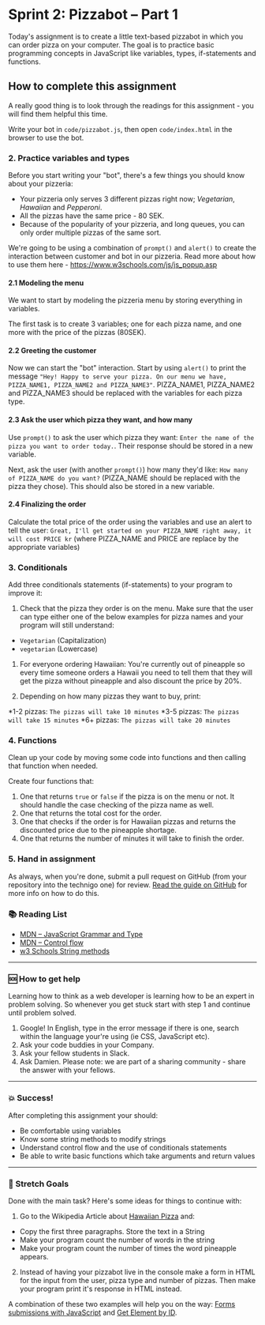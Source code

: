 # Sprint 2: Pizzabot – Part 1

Today's assignment is to create a little text-based pizzabot in which you can order pizza on your computer. The goal is to practice basic programming concepts in JavaScript like variables, types, if-statements and functions.

## How to complete this assignment

A really good thing is to look through the readings for this assignment - you will find them helpful this time.

Write your bot in `code/pizzabot.js`, then open `code/index.html` in the browser to use the bot.

### 2. Practice variables and types

Before you start writing your "bot", there's a few things you should know about your pizzeria:

* Your pizzeria only serves 3 different pizzas right now; *Vegetarian*, *Hawaiian* and *Pepperoni*.
* All the pizzas have the same price - 80 SEK.
* Because of the popularity of your pizzeria, and long queues, you can only order multiple pizzas of the same sort.

We're going to be using a combination of `prompt()` and `alert()` to create the interaction between customer and bot in our pizzeria. Read more about how to use them here - https://www.w3schools.com/js/js_popup.asp

#### 2.1 Modeling the menu

We want to start by modeling the pizzeria menu by storing everything in variables.

The first task is to create 3 variables; one for each pizza name, and one more with the price of the pizzas (80SEK).

#### 2.2 Greeting the customer

Now we can start the "bot" interaction. Start by using `alert()` to print the message `"Hey! Happy to serve your pizza. On our menu we have, PIZZA_NAME1, PIZZA_NAME2 and PIZZA_NAME3"`. PIZZA_NAME1, PIZZA_NAME2 and PIZZA_NAME3 should be replaced with the variables for each pizza type.

#### 2.3 Ask the user which pizza they want, and how many

Use `prompt()` to ask the user which pizza they want: `Enter the name of the pizza you want to order today.`. Their response should be stored in a new variable.

Next, ask the user (with another `prompt()`) how many they'd like: `How many of PIZZA_NAME do you want?` (PIZZA_NAME should be replaced with the pizza they chose). This should also be stored in a new variable.

#### 2.4 Finalizing the order

Calculate the total price of the order using the variables and use an alert to tell the user:  `Great, I'll get started on your PIZZA_NAME right away, it will cost PRICE kr` (where PIZZA_NAME and PRICE are replace by the appropriate variables)

### 3. Conditionals

Add three conditionals statements (if-statements) to your program to improve it:

1. Check that the pizza they order is on the menu. Make sure that the user can type either one of the below examples for pizza names and your program will still understand:

* `Vegetarian` (Capitalization)
* `vegetarian` (Lowercase)

1. For everyone ordering Hawaiian: You're currently out of pineapple so every time someone orders a Hawaii you need to tell them that they will get the pizza without pineapple and also discount the price by 20%.

1. Depending on how many pizzas they want to buy, print:

*1-2 pizzas: `The pizzas will take 10 minutes`
*3-5 pizzas: `The pizzas will take 15 minutes`
*6+ pizzas: `The pizzas will take 20 minutes`

### 4. Functions

Clean up your code by moving some code into functions and then calling that function when needed.

Create four functions that:

1. One that returns `true` or `false` if the pizza is on the menu or not. It should handle the case checking of the pizza name as well.
1. One that returns the total cost for the order.
1. One that checks if the order is for Hawaiian pizzas and returns the discounted price due to the pineapple shortage.
1. One that returns the number of minutes it will take to finish the order.

### 5. Hand in assignment

As always, when you're done, submit a pull request on GitHub (from your repository into the technigo one) for review. [Read the guide on GitHub](https://guides.github.com/activities/forking/) for more info on how to do this.

### :books: Reading List

* [MDN – JavaScript Grammar and Type](https://developer.mozilla.org/en-US/docs/Web/JavaScript/Guide/Grammar_and_Types)
* [MDN – Control flow](https://developer.mozilla.org/en-US/docs/Web/JavaScript/Guide/Control_flow_and_error_handling)
* [w3 Schools String methods](https://www.w3schools.com/js/js_string_methods.asp)

---

### :sos: How to get help
Learning how to think as a web developer is learning how to be an expert in problem solving. So whenever you get stuck start with step 1 and continue until problem solved.

1. Google! In English, type in the error message if there is one, search within the language your're using (ie CSS, JavaScript etc).
2. Ask your code buddies in your Company.
3. Ask your fellow students in Slack.
4. Ask Damien. Please note: we are part of a sharing community - share the answer with your fellows.

---

### :boom: Success!

After completing this assignment your should:

* Be comfortable using variables
* Know some string methods to modify strings
* Understand control flow and the use of conditionals statements
* Be able to write basic functions which take arguments and return values

---

### :runner: Stretch Goals

Done with the main task? Here's some ideas for things to continue with:

1. Go to the Wikipedia Article about [Hawaiian Pizza](https://en.wikipedia.org/wiki/Hawaiian_pizza) and:

* Copy the first three paragraphs. Store the text in a String
* Make your program count the number of words in the string
* Make your program count the number of times the word pineapple appears.

2. Instead of having your pizzabot live in the console make a form in HTML for the input from the user, pizza type and number of pizzas. Then make your program print it's response in HTML instead.

A combination of these two examples will help you on the way: [Forms submissions with JavaScript](https://www.w3schools.com/js/tryit.asp?filename=tryjs_form_submit) and [Get Element by ID](https://www.w3schools.com/js/exercise.asp?filename=exercise_arrays4).
